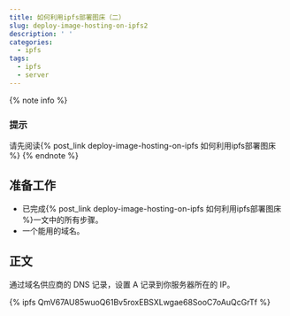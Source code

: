 ```yaml
---
title: 如何利用ipfs部署图床（二）
slug: deploy-image-hosting-on-ipfs2
description: ' '
categories:
  - ipfs
tags:
  - ipfs
  - server
---
```


{% note info %}

### 提示

请先阅读{% post_link deploy-image-hosting-on-ipfs 如何利用ipfs部署图床 %}
{% endnote %}

## 准备工作

- 已完成{% post_link deploy-image-hosting-on-ipfs 如何利用ipfs部署图床 %}一文中的所有步骤。
- 一个能用的域名。

## 正文

通过域名供应商的 DNS 记录，设置 A 记录到你服务器所在的 IP。

{% ipfs QmV67AU85wuoQ61Bv5roxEBSXLwgae68SooC7oAuQcGrTf %}
